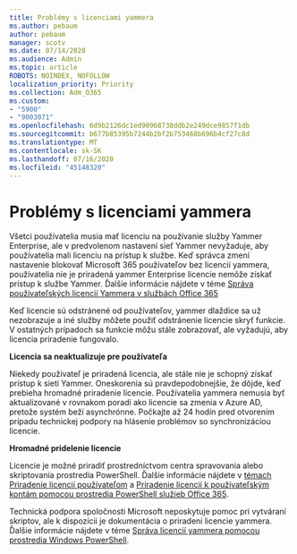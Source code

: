 ```yaml
---
title: Problémy s licenciami yammera
ms.author: pebaum
author: pebaum
manager: scotv
ms.date: 07/14/2020
ms.audience: Admin
ms.topic: article
ROBOTS: NOINDEX, NOFOLLOW
localization_priority: Priority
ms.collection: Adm_O365
ms.custom:
- "5900"
- "9003071"
ms.openlocfilehash: 6d9b2126dc1ed90968738ddb2e249dce9857f1db
ms.sourcegitcommit: b677b85395b7244b2bf2b753468b696b4cf27c8d
ms.translationtype: MT
ms.contentlocale: sk-SK
ms.lasthandoff: 07/16/2020
ms.locfileid: "45148320"
---
```

# <a name="yammer-licensing-issues"></a>Problémy s licenciami yammera

Všetci používatelia musia mať licenciu na používanie služby Yammer Enterprise, ale v predvolenom nastavení sieť Yammer nevyžaduje, aby používatelia mali licenciu na prístup k službe. Keď správca zmení nastavenie blokovať Microsoft 365 používateľov bez licencií yammera, používatelia nie je priradená yammer Enterprise licencie nemôže získať prístup k službe Yammer. Ďalšie informácie nájdete v téme [Správa používateľských licencií Yammera v službách Office 365](https://docs.microsoft.com/yammer/manage-yammer-users/manage-yammer-licenses-in-office-365) 

Keď licencie sú odstránené od používateľov, yammer dlaždice sa už nezobrazuje a iné služby môžete použiť odstránenie licencie skryť funkcie. V ostatných prípadoch sa funkcie môžu stále zobrazovať, ale vyžadujú, aby licencia priradenie fungovalo.  

**Licencia sa neaktualizuje pre používateľa**  

Niekedy používateľ je priradená licencia, ale stále nie je schopný získať prístup k sieti Yammer. Oneskorenia sú pravdepodobnejšie, že dôjde, keď prebieha hromadné priradenie licencie. Používatelia yammera nemusia byť aktualizované v rovnakom poradí ako licencie sa zmenia v Azure AD, pretože systém beží asynchrónne. Počkajte až 24 hodín pred otvorením prípadu technickej podpory na hlásenie problémov so synchronizáciou licencie.  

**Hromadné pridelenie licencie**  

Licencie je možné priradiť prostredníctvom centra spravovania alebo skriptovania prostredia PowerShell. Ďalšie informácie nájdete v [témach Priradenie licencií používateľom](https://docs.microsoft.com/microsoft-365/admin/manage/assign-licenses-to-users) a [Priradenie licencií k používateľským kontám pomocou prostredia PowerShell služieb Office 365](https://docs.microsoft.com/office365/enterprise/powershell/assign-licenses-to-user-accounts-with-office-365-powershell). 

Technická podpora spoločnosti Microsoft neposkytuje pomoc pri vytváraní skriptov, ale k dispozícii je dokumentácia o priradení licencie yammera. Ďalšie informácie nájdete v téme [Správa licencií yammera pomocou prostredia Windows PowerShell](https://docs.microsoft.com/yammer/manage-yammer-users/manage-yammer-licenses-in-office-365#manage-yammer-licenses-by-using-windows-powershell).